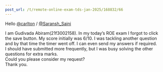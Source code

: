 ```yaml
---
post_url: /t/remote-online-exam-tds-jan-2025/168832/66
---
```

Hello [@carlton](/u/carlton) / [@Saransh\_Saini](/u/saransh_saini)

I am Gudivada Abiram(21f3002158). In my today’s ROE exam I forgot to click the save button. My score initially was 6/10. I was tackling another question and by that time the timer went off. I can even send my answers if required.  
I should have submitted more frequently, but I was busy solving the other questions for extra marks.  
Could you please consider my request?  
Thank you.